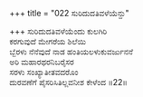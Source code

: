 +++
title = "022 ಸುರಿದುದತಿವಳೆಯೆನ್ದು"

+++
ಸುರಿದುದತಿವಳೆಯೆಂದು ಕುಲಗಿರಿ  
ಕರಗುವುದೆ ಮೇಗರೆಯ ಶಿಲೆಯಿ  
ಬ್ಬೆರಳು ನೆನೆವುದೆ ನಾಡ ಹಂತಿಯಲಳುಕುವರ್ಜುನನೆ  
ಅರಿ ಮಹಾರಥರನಿಬರೈಸರ  
ಸರಳು ಸಂಖ್ಯಾತೀತವದರೊಂ  
ದುರವಣೆಗೆ ಪೈಸರಿಸಿತಿಲ್ಲವನೀಶ ಕೇಳೆಂದ      ॥22॥